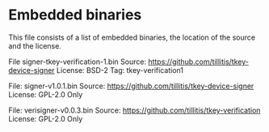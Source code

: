# Embedded binaries

This file consists of a list of embedded binaries, the location of the
source and the license.

File signer-tkey-verification-1.bin
Source: https://github.com/tillitis/tkey-device-signer
License: BSD-2
Tag: tkey-verification1

File: signer-v1.0.1.bin
Source: https://github.com/tillitis/tkey-device-signer
License: GPL-2.0 Only

File: verisigner-v0.0.3.bin
Source: https://github.com/tillitis/tkey-verification
License: GPL-2.0 Only


